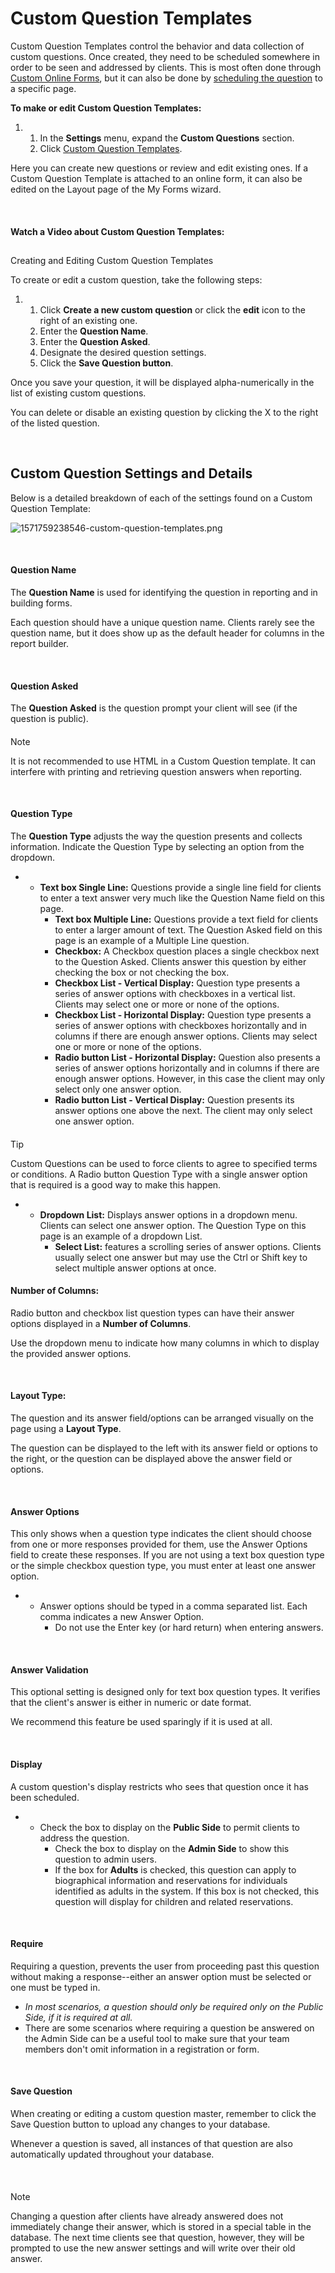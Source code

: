 # Custom Question Templates
Custom Question Templates control the behavior and data collection of custom questions. Once created, they need to be scheduled somewhere in order to be seen and addressed by clients. This is most often done through [Custom Online Forms](https://help.ultracamp.com/hc/en-us/articles/7231482555284), but it can also be done by [scheduling the question](https://help.ultracamp.com/hc/en-us/articles/7232125986836) to a specific page.   


**To make or edit Custom Question Templates:**


1. 1. In the **Settings** menu, expand the **Custom Questions** section.
	2. Click [Custom Question Templates](https://www.ultracamp.com/admin/Config/CustomQuestionsList.aspx).


Here you can create new questions or review and edit existing ones. If a Custom Question Template is attached to an online form, it can also be edited on the Layout page of the My Forms wizard.


 


#### Watch a Video about Custom Question Templates:



## 
Creating and Editing Custom Question Templates


To create or edit a custom question, take the following steps:


1. 1. Click **Create a new custom question** or click the **edit** icon to the right of an existing one.
	2. Enter the **Question Name**.
	3. Enter the **Question Asked**.
	4. Designate the desired question settings.
	5. Click the **Save Question button**.


Once you save your question, it will be displayed alpha-numerically in the list of existing custom questions.


You can delete or disable an existing question by clicking the X to the right of the listed question.


 


## Custom Question Settings and Details


Below is a detailed breakdown of each of the settings found on a Custom Question Template:


![1571759238546-custom-question-templates.png](https://help.ultracamp.com/hc/article_attachments/7466503704340/1571759238546-custom-question-templates.png)


 


#### Question Name


The **Question Name** is used for identifying the question in reporting and in building forms. 


Each question should have a unique question name. Clients rarely see the question name, but it does show up as the default header for columns in the report builder.


 


#### Question Asked


The **Question Asked** is the question prompt your client will see (if the question is public).



#### 
 Note


It is not recommended to use HTML in a Custom Question template. It can interfere with printing and retrieving question answers when reporting.



 


#### Question Type


The **Question Type** adjusts the way the question presents and collects information. Indicate the Question Type by selecting an option from the dropdown.


* + **Text box Single Line:** Questions provide a single line field for clients to enter a text answer very much like the Question Name field on this page.
	+ **Text box Multiple Line:** Questions provide a text field for clients to enter a larger amount of text. The Question Asked field on this page is an example of a Multiple Line question.
	+ **Checkbox:** A Checkbox question places a single checkbox next to the Question Asked. Clients answer this question by either checking the box or not checking the box.
	+ **Checkbox List - Vertical Display:** Question type presents a series of answer options with checkboxes in a vertical list. Clients may select one or more or none of the options.
	+ **Checkbox List - Horizontal Display:** Question type presents a series of answer options with checkboxes horizontally and in columns if there are enough answer options. Clients may select one or more or none of the options.
	+ **Radio button List - Horizontal Display:** Question also presents a series of answer options horizontally and in columns if there are enough answer options. However, in this case the client may only select only one answer option.
	+ **Radio button List - Vertical Display:** Question presents its answer options one above the next. The client may only select one answer option.



#### 
 Tip


Custom Questions can be used to force clients to agree to specified terms or conditions. A Radio button Question Type with a single answer option that is required is a good way to make this happen.



* + **Dropdown List:** Displays answer options in a dropdown menu. Clients can select one answer option. The Question Type on this page is an example of a dropdown List.
	+ **Select List:** features a scrolling series of answer options. Clients usually select one answer but may use the Ctrl or Shift key to select multiple answer options at once.


#### 


#### Number of Columns:


Radio button and checkbox list question types can have their answer options displayed in a **Number of Columns**.


Use the dropdown menu to indicate how many columns in which to display the provided answer options.


 


#### Layout Type:


The question and its answer field/options can be arranged visually on the page using a **Layout Type**. 


The question can be displayed to the left with its answer field or options to the right, or the question can be displayed above the answer field or options.


 


#### Answer Options


This only shows when a question type indicates the client should choose from one or more responses provided for them, use the Answer Options field to create these responses. If you are not using a text box question type or the simple checkbox question type, you must enter at least one answer option.


* + Answer options should be typed in a comma separated list. Each comma indicates a new Answer Option.
	+ Do not use the Enter key (or hard return) when entering answers.


 


#### Answer Validation


This optional setting is designed only for text box question types. It verifies that the client's answer is either in numeric or date format. 


We recommend this feature be used sparingly if it is used at all.


 


#### Display


A custom question's display restricts who sees that question once it has been scheduled. 


* + Check the box to display on the **Public Side** to permit clients to address the question.
	+ Check the box to display on the **Admin Side** to show this question to admin users.
	+ If the box for **Adults** is checked, this question can apply to biographical information and reservations for individuals identified as adults in the system. If this box is not checked, this question will display for children and related reservations.


 


#### Require


Requiring a question, prevents the user from proceeding past this question without making a response--either an answer option must be selected or one must be typed in. 


* *In most scenarios, a question should only be required only on the Public Side, if it is required at all.*
* There are some scenarios where requiring a question be answered on the Admin Side can be a useful tool to make sure that your team members don't omit information in a registration or form.


 


#### Save Question


When creating or editing a custom question master, remember to click the Save Question button to upload any changes to your database. 


Whenever a question is saved, all instances of that question are also automatically updated throughout your database.


 



#### 
 Note


Changing a question after clients have already answered does not immediately change their answer, which is stored in a special table in the database. The next time clients see that question, however, they will be prompted to use the new answer settings and will write over their old answer.



 

